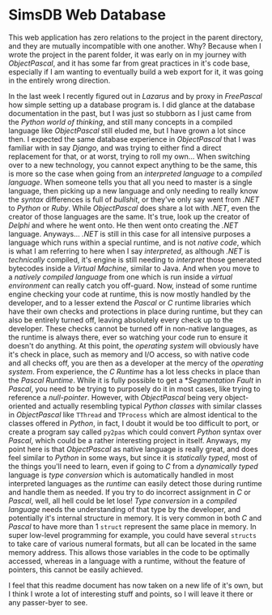 # SimsDB Web Database

This web application has zero relations to the project in the parent directory, and they are mutually incompatible with one another.  Why?  Because when I wrote the project in the parent folder, it was early on in my journey with *ObjectPascal*, and it has some far from great practices in it's code base, especially if I am wanting to eventually build a web export for it, it was going in the entirely wrong direction.

In the last week I recently figured out in *Lazarus* and by proxy in *FreePascal* how simple setting up a database program is.  I did glance at the database documentation in the past, but I was just so stubborn as I just came from the *Python world of thinking*, and still many concepts in a compiled language like *ObjectPascal* still eluded me, but I have grown a lot since then.  I expected the same database experience in *ObjectPascal* that I was familiar with in say *Django*, and was trying to either find a direct replacement for that, or at worst, trying to roll my own...  When switching over to a new technology, you cannot expect anything to be the same, this is more so the case when going from an *interpreted language* to a *compiled language*.  When someone tells you that all you need to master is a single language, then picking up a new language and only needing to really know the *syntax* differences is full of *bullshit*, or they've only say went from *.NET* to *Python* or *Ruby*.  While *ObjectPascal* does share a lot with *.NET*, even the creator of those languages are the same.  It's true, look up the creator of *Delphi* and where he went onto.  He then went onto creating the *.NET* language.  Anyways...  *.NET* is still in this case for all intensive purposes a language which runs within a special runtime, and is not *native code*, which is what I am referring to here when I say *interpreted*, as although *.NET* is *technically* compiled, it's engine is still needing to *interpret* those generated bytecodes inside a *Virtual Machine*, similar to Java.  And when you move to a *natively compiled language* from one which is run inside a *virtual environment* can really catch you off-guard.  Now, instead of some runtime engine checking your code at runtime, this is now mostly handled by the developer, and to a lesser extend the *Pascal* or *C* runtime libraries which have their own checks and protections in place during runtime, but they can also be entirely turned off, leaving absolutely every check up to the developer.  These checks cannot be turned off in non-native languages, as the runtime is always there, ever so watching your code run to ensure it doesn't do anything.  At this point, the *operating system* will obviously have it's check in place, such as memory and I/O access, so with native code and all checks off, you are then as a developer at the mercy of the *operating system*.  From experience, the *C Runtime* has a lot less checks in place than the *Pascal Runtime*.  While it is fully possible to get a **Segmentation Fault* in *Pascal*, you need to be trying to purposely do it in most cases, like trying to reference a *null-pointer*.  However, with *ObjectPascal* being very object-oriented and actually resembling typical *Python classes* with similar classes in *ObjectPascal* like `TThread` and `TProcess` which are almost identical to the classes offered in *Python*, in fact, I doubt it would be too difficult to port, or create a program say called `py2pas` which could convert *Python* syntax over *Pascal*, which could be a rather interesting project in itself.  Anyways, my point here is that *ObjectPascal* as native language is really great, and does feel similar to *Python* in some ways, but since it is *statically typed*, most of the things you'll need to learn, even if going to *C* from a *dynamically typed* language is *type conversion* which is automatically handled in most interpreted languages as the *runtime* can easily detect those during runtime and handle them as needed.  If you try to do incorrect assignment in *C* or *Pascal*, well, all hell could be let lose!  *Type conversion* in a *compiled language* needs the understanding of that type by the developer, and potentially it's internal structure in memory.  It is very common in both *C* and *Pascal* to have more than 1 `struct` represent the same place in memory.  In super low-level programming for example, you could have several `structs` to take care of various numeral formats, but all can be located in the same memory address.  This allows those variables in the code to be optimally accessed, whereas in a language with a runtime, without the feature of pointers, this cannot be easily achieved.

I feel that this readme document has now taken on a new life of it's own, but I think I wrote a lot of interesting stuff and points, so I will leave it there or any passer-byer to see.
